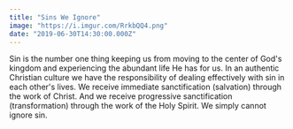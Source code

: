 ```yaml
---
title: "Sins We Ignore"
image: "https://i.imgur.com/RrkbQQ4.png"
date: "2019-06-30T14:30:00.000Z"
---
```

Sin is the number one thing keeping us from moving to the center of God's kingdom and experiencing the abundant life He has for us. In an authentic Christian culture we have the responsibility of dealing effectively with sin in each other's lives. We receive immediate sanctification (salvation) through the work of Christ. And we receive progressive sanctification (transformation) through the work of the Holy Spirit. We simply cannot ignore sin.
